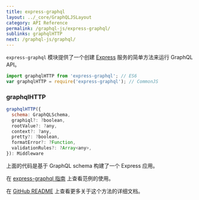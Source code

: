 ```yaml
---
title: express-graphql
layout: ../_core/GraphQLJSLayout
category: API Reference
permalink: /graphql-js/express-graphql/
sublinks: graphqlHTTP
next: /graphql-js/graphql/
---
```


`express-graphql` 模块提供了一个创建 [Express](https://expressjs.com/) 服务的简单方法来运行 GraphQL API。

```js
import graphqlHTTP from 'express-graphql'; // ES6
var graphqlHTTP = require('express-graphql'); // CommonJS
```

### graphqlHTTP

```js
graphqlHTTP({
  schema: GraphQLSchema,
  graphiql?: ?boolean,
  rootValue?: ?any,
  context?: ?any,
  pretty?: ?boolean,
  formatError?: ?Function,
  validationRules?: ?Array<any>,
}): Middleware
```

上面的代码是基于 GraphQL schema 构建了一个 Express 应用。

在 [express-graphql 指南](/graphql-js/running-an-express-graphql-server/) 上查看范例的使用。

在 [GitHub README](https://github.com/graphql/express-graphql) 上查看更多关于这个方法的详细文档。
